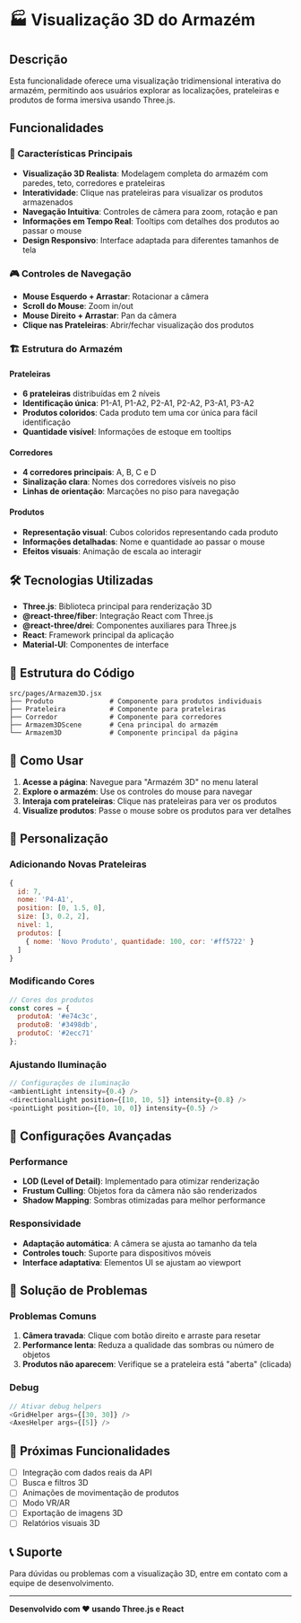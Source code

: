 # 🏭 Visualização 3D do Armazém

## Descrição

Esta funcionalidade oferece uma visualização tridimensional interativa do armazém, permitindo aos usuários explorar as localizações, prateleiras e produtos de forma imersiva usando Three.js.

## Funcionalidades

### 🎯 Características Principais

- **Visualização 3D Realista**: Modelagem completa do armazém com paredes, teto, corredores e prateleiras
- **Interatividade**: Clique nas prateleiras para visualizar os produtos armazenados
- **Navegação Intuitiva**: Controles de câmera para zoom, rotação e pan
- **Informações em Tempo Real**: Tooltips com detalhes dos produtos ao passar o mouse
- **Design Responsivo**: Interface adaptada para diferentes tamanhos de tela

### 🎮 Controles de Navegação

- **Mouse Esquerdo + Arrastar**: Rotacionar a câmera
- **Scroll do Mouse**: Zoom in/out
- **Mouse Direito + Arrastar**: Pan da câmera
- **Clique nas Prateleiras**: Abrir/fechar visualização dos produtos

### 🏗️ Estrutura do Armazém

#### Prateleiras
- **6 prateleiras** distribuídas em 2 níveis
- **Identificação única**: P1-A1, P1-A2, P2-A1, P2-A2, P3-A1, P3-A2
- **Produtos coloridos**: Cada produto tem uma cor única para fácil identificação
- **Quantidade visível**: Informações de estoque em tooltips

#### Corredores
- **4 corredores principais**: A, B, C e D
- **Sinalização clara**: Nomes dos corredores visíveis no piso
- **Linhas de orientação**: Marcações no piso para navegação

#### Produtos
- **Representação visual**: Cubos coloridos representando cada produto
- **Informações detalhadas**: Nome e quantidade ao passar o mouse
- **Efeitos visuais**: Animação de escala ao interagir

## 🛠️ Tecnologias Utilizadas

- **Three.js**: Biblioteca principal para renderização 3D
- **@react-three/fiber**: Integração React com Three.js
- **@react-three/drei**: Componentes auxiliares para Three.js
- **React**: Framework principal da aplicação
- **Material-UI**: Componentes de interface

## 📁 Estrutura do Código

```
src/pages/Armazem3D.jsx
├── Produto              # Componente para produtos individuais
├── Prateleira           # Componente para prateleiras
├── Corredor             # Componente para corredores
├── Armazem3DScene       # Cena principal do armazém
└── Armazem3D            # Componente principal da página
```

## 🚀 Como Usar

1. **Acesse a página**: Navegue para "Armazém 3D" no menu lateral
2. **Explore o armazém**: Use os controles do mouse para navegar
3. **Interaja com prateleiras**: Clique nas prateleiras para ver os produtos
4. **Visualize produtos**: Passe o mouse sobre os produtos para ver detalhes

## 🎨 Personalização

### Adicionando Novas Prateleiras

```javascript
{
  id: 7,
  nome: 'P4-A1',
  position: [0, 1.5, 0],
  size: [3, 0.2, 2],
  nivel: 1,
  produtos: [
    { nome: 'Novo Produto', quantidade: 100, cor: '#ff5722' }
  ]
}
```

### Modificando Cores

```javascript
// Cores dos produtos
const cores = {
  produtoA: '#e74c3c',
  produtoB: '#3498db',
  produtoC: '#2ecc71'
};
```

### Ajustando Iluminação

```javascript
// Configurações de iluminação
<ambientLight intensity={0.4} />
<directionalLight position={[10, 10, 5]} intensity={0.8} />
<pointLight position={[0, 10, 0]} intensity={0.5} />
```

## 🔧 Configurações Avançadas

### Performance
- **LOD (Level of Detail)**: Implementado para otimizar renderização
- **Frustum Culling**: Objetos fora da câmera não são renderizados
- **Shadow Mapping**: Sombras otimizadas para melhor performance

### Responsividade
- **Adaptação automática**: A câmera se ajusta ao tamanho da tela
- **Controles touch**: Suporte para dispositivos móveis
- **Interface adaptativa**: Elementos UI se ajustam ao viewport

## 🐛 Solução de Problemas

### Problemas Comuns

1. **Câmera travada**: Clique com botão direito e arraste para resetar
2. **Performance lenta**: Reduza a qualidade das sombras ou número de objetos
3. **Produtos não aparecem**: Verifique se a prateleira está "aberta" (clicada)

### Debug

```javascript
// Ativar debug helpers
<GridHelper args={[30, 30]} />
<AxesHelper args={[5]} />
```

## 🔮 Próximas Funcionalidades

- [ ] Integração com dados reais da API
- [ ] Busca e filtros 3D
- [ ] Animações de movimentação de produtos
- [ ] Modo VR/AR
- [ ] Exportação de imagens 3D
- [ ] Relatórios visuais 3D

## 📞 Suporte

Para dúvidas ou problemas com a visualização 3D, entre em contato com a equipe de desenvolvimento.

---

**Desenvolvido com ❤️ usando Three.js e React** 